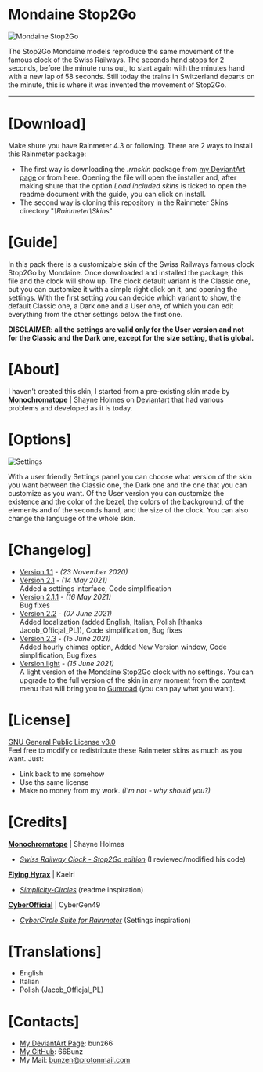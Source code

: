 # __Mondaine Stop2Go__

![Mondaine Stop2Go](https://user-images.githubusercontent.com/66331265/118241245-3874ab00-b49c-11eb-8da1-59387da53f66.png)

The Stop2Go Mondaine models reproduce the same movement of the famous clock of the Swiss Railways. The seconds hand stops for 2 seconds, before the minute runs out, to start again with the minutes hand with a new lap of 58 seconds. Still today the trains in Switzerland departs on the minute, this is where it was invented the movement of Stop2Go.

----

# [Download]
Make shure you have Rainmeter 4.3 or following.
There are 2 ways to install this Rainmeter package:
 - The first way is downloading the *.rmskin* package from [my DeviantArt page](https://www.deviantart.com/bunz66/art/Mondaine-Stop2Go-2-1-ENG-862227018) or from here. Opening the file will open the installer and, after making shure that the option *Load included skins* is ticked to open the readme document with the guide, you can click on install.
 - The second way is cloning this repository in the Rainmeter Skins directory "*\Rainmeter\Skins*"

# [Guide]
In this pack there is a customizable skin of the Swiss Railways famous clock Stop2Go by Mondaine. Once downloaded and installed the package, this file and the clock will show up. The clock default variant is the Classic one, but you can customize it with a simple right click on it, and opening the settings. With the first setting you can decide which variant to show, the default Classic one, a Dark one and a User one, of which you can edit everything from the other settings below the first one. 

__DISCLAIMER: all the settings are valid only for the User version and not for the Classic and the Dark one, except for the size setting, that is global.__ 
 
# [About]
I haven't created this skin, I started from a pre-existing skin made by [**Monochromatope**](https://www.deviantart.com/monochromatope) | Shayne Holmes on [Deviantart](https://www.deviantart.com/) that had various problems and developed as it is today.

# [Options]
![Settings](https://user-images.githubusercontent.com/66331265/118241293-43c7d680-b49c-11eb-981b-fe54f78727a0.png)

With a user friendly Settings panel you can choose what version of the skin you want between the Classic one, the Dark one and the one that you can customize as you want.
Of the User version you can customize the existence and the color of the bezel, the colors of the background, of the elements and of the seconds hand, and the size of the clock. You can also change the language of the whole skin.

# [Changelog]
- [Version 1.1](https://github.com/66Bunz/Mondaine-Stop2Go-Rainmeter/releases/tag/v1.1-eng) - *(23 November 2020)*  
- [Version 2.1](https://github.com/66Bunz/Mondaine-Stop2Go-Rainmeter/releases/tag/v2.1-eng) - *(14 May 2021)*  
  Added a settings interface, Code simplification
- [Version 2.1.1](https://github.com/66Bunz/Mondaine-Stop2Go-Rainmeter/releases/tag/v2.1.1-eng) - *(16 May 2021)*  
  Bug fixes
- [Version 2.2](https://github.com/66Bunz/Mondaine-Stop2Go-Rainmeter/releases/tag/v2.2) - *(07 June 2021)*  
 Added localization (added English, Italian, Polish [thanks Jacob_Officjal_PL]), Code simplification, Bug fixes
- [Version 2.3](https://github.com/66Bunz/Mondaine-Stop2Go-Rainmeter/releases/tag/v2.3) - *(15 June 2021)*  
  Added hourly chimes option, Added New Version window, Code simplification, Bug fixes
- [Version light](https://github.com/66Bunz/Mondaine-Stop2Go-Rainmeter/releases/tag/light) - *(15 June 2021)*  
  A light version of the Mondaine Stop2Go clock with no settings. You can upgrade to the full version of the skin in any moment from the context menu that will bring you to [Gumroad](https://gum.co/AqLYb) (you can pay what you want).


# [License]
[GNU General Public License v3.0](https://www.gnu.org/licenses/gpl-3.0.html)  
Feel free to modify or redistribute these Rainmeter skins as much as you want. Just:
- Link back to me somehow
- Use ths same license
- Make no money from my work. *(I'm not - why should you?)*

# [Credits]
[**Monochromatope**](https://www.deviantart.com/monochromatope) | Shayne Holmes
- [*Swiss Railway Clock - Stop2Go edition*](https://www.deviantart.com/monochromatope/art/Swiss-Railway-Clock-Stop2Go-edition-592873114) (I reviewed/modified his code)

[**Flying Hyrax**](https://www.deviantart.com/flyinghyrax) | Kaelri
- [*Simplicity-Circles*](https://www.deviantart.com/flyinghyrax/art/Simplicity-Circles-223877982) (readme inspiration)

[**CyberOfficial**](https://www.deviantart.com/cybergen49) | CyberGen49
- [*CyberCircle Suite for Rainmeter*](https://www.deviantart.com/cybergen49/art/CyberCircle-Suite-for-Rainmeter-815752935) (Settings inspiration)

# [Translations]
- English
- Italian
- Polish (Jacob_Officjal_PL)

# [Contacts]
- [My DeviantArt Page](https://www.deviantart.com/bunz66): bunz66
- [My GitHub](https://github.com/66Bunz/-Rainmeter-Mondaine_Stop2Go): 66Bunz
- My Mail: [bunzen@protonmail.com](mailto:bunzen@protonmail.com)
